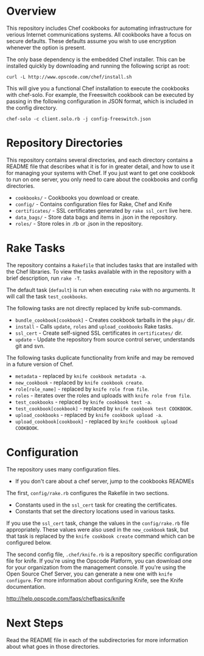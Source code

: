 Overview
========

This repository includes Chef cookbooks for automating infrastructure for
verious Internet communications systems. All cookbooks have a focus on secure
defaults. These defaults assume you wish to use encryption whenever the option
is present.

The only base dependency is the embedded Chef installer. This can be installed quickly by downloading and running the following script as root:

`curl -L http://www.opscode.com/chef/install.sh`

This will give you a functional Chef installation to execute the cookbooks with
chef-solo. For example, the Freeswitch cookbook can be executed by passing in
the following configuration in JSON format, which is included in the config
directory.

`chef-solo -c client.solo.rb -j config-freeswitch.json`

Repository Directories
======================

This repository contains several directories, and each directory contains a README file that describes what it is for in greater detail, and how to use it for managing your systems with Chef. If you just want to get one cookbook to run on one server, you only need to care about the cookbooks and config directories.

* `cookbooks/` - Cookbooks you download or create.
* `config/` - Contains configuration files for Rake, Chef and Knife
* `certificates/` - SSL certificates generated by `rake ssl_cert` live here.
* `data_bags/` - Store data bags and items in .json in the repository.
* `roles/` - Store roles in .rb or .json in the repository.

Rake Tasks
==========

The repository contains a `Rakefile` that includes tasks that are installed with the Chef libraries. To view the tasks available with in the repository with a brief description, run `rake -T`.

The default task (`default`) is run when executing `rake` with no arguments. It will call the task `test_cookbooks`.

The following tasks are not directly replaced by knife sub-commands.

* `bundle_cookbook[cookbook]` - Creates cookbook tarballs in the `pkgs/` dir.
* `install` - Calls `update`, `roles` and `upload_cookbooks` Rake tasks.
* `ssl_cert` - Create self-signed SSL certificates in `certificates/` dir.
* `update` - Update the repository from source control server, understands git and svn.

The following tasks duplicate functionality from knife and may be removed in a future version of Chef.

* `metadata` - replaced by `knife cookbook metadata -a`.
* `new_cookbook` - replaced by `knife cookbook create`.
* `role[role_name]` - replaced by `knife role from file`.
* `roles` - iterates over the roles and uploads with `knife role from file`.
* `test_cookbooks` - replaced by `knife cookbook test -a`.
* `test_cookbook[cookbook]` - replaced by `knife cookbook test COOKBOOK`.
* `upload_cookbooks` - replaced by `knife cookbook upload -a`.
* `upload_cookbook[cookbook]` - replaced by `knife cookbook upload COOKBOOK`.

Configuration
=============

The repository uses many configuration files.

* If you don't care about a chef server, jump to the cookbooks READMEs

The first, `config/rake.rb` configures the Rakefile in two sections.

* Constants used in the `ssl_cert` task for creating the certificates.
* Constants that set the directory locations used in various tasks.

If you use the `ssl_cert` task, change the values in the `config/rake.rb` file appropriately. These values were also used in the `new_cookbook` task, but that task is replaced by the `knife cookbook create` command which can be configured below.

The second config file, `.chef/knife.rb` is a repository specific configuration file for knife. If you're using the Opscode Platform, you can download one for your organization from the management console. If you're using the Open Source Chef Server, you can generate a new one with `knife configure`. For more information about configuring Knife, see the Knife documentation.

http://help.opscode.com/faqs/chefbasics/knife

Next Steps
==========

Read the README file in each of the subdirectories for more information about what goes in those directories.
